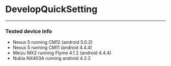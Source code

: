 # DevelopQuickSetting

---------------------

### Tested device info  
- Nexus 5 running CM12 (android 5.0.2)
- Nexus 5 running CM11 (android 4.4.4)
- Meizu MX2 running Flyme 4.1.2 (android 4.4.4)
- Nubia NX403A running android 4.2.2
